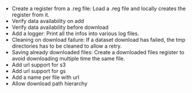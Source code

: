 * Create a register from a .reg file: Load a .reg file and locally creates the register from it.
* Verify data availability on add
* Verify data availability before download
* Add a logger: Print all the infos into various log files.
* Cleaning on download failure: If a dataset download has failed, the tmp directories has to be cleaned to allow a retry.
* Saving already downloaded files: Create a downloaded files register to avoid downloading multiple time the same file.
* Add url support for s3
* Add url support for gs
* Add a name per file with url
* Allow download path hierarchy
